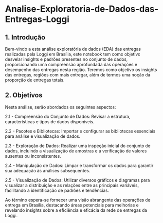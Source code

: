 # Analise-Exploratoria-de-Dados-das-Entregas-Loggi

## 1. Introdução
Bem-vindo a esta análise exploratória de dados (EDA) das entregas realizadas pela Loggi em Brasília, este notebook tem como objetivo desvelar insights e padrões presentes no conjunto de dados, proporcionando uma compreensão aprofundada das operações e desempenho das entregas nesta região. Teremos como objetivo os insights das entregas, regiões com mais entregar, além de termos uma noção da proporção de entregas totais.

## 2. Objetivos
Nesta análise, serão abordados os seguintes aspectos:

2.1 - Compreensão do Conjunto de Dados: Revisar a estrutura, características e tipos de dados disponíveis.

2.2 - Pacotes e Bibliotecas: Importar e configurar as bibliotecas essenciais para análise e visualização de dados.

2.3 - Exploração de Dados: Realizar uma inspeção inicial do conjunto de dados, incluindo a visualização de amostras e a verificação de valores ausentes ou inconsistentes.

2.4 - Manipulação de Dados: Limpar e transformar os dados para garantir sua adequação às análises subsequentes.

2.5 - Visualização de Dados: Utilizar diversos gráficos e diagramas para visualizar a distribuição e as relações entre as principais variáveis, facilitando a identificação de padrões e tendências.

Ao término espera-se fornecer uma visão abrangente das operações de entrega em Brasília, destacando áreas potenciais para melhorias e revelando insights sobre a eficiência e eficácia da rede de entregas da Loggi.
